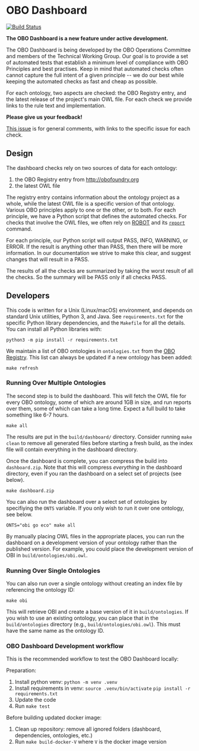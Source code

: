 # OBO Dashboard

[![Build Status](https://travis-ci.org/OBOFoundry/OBO-Dashboard.svg?branch=master)](https://travis-ci.org/OBOFoundry/OBO-Dashboard)

**The OBO Dashboard is a new feature under active development.**

The OBO Dashboard is being developed by the OBO Operations Committee and members of the Technical Working Group. Our goal is to provide a set of automated tests that establish a minimum level of compliance with OBO Principles and best practises. Keep in mind that automated checks often cannot capture the full intent of a given principle -- we do our best while keeping the automated checks as fast and cheap as possible.

For each ontology, two aspects are checked: the OBO Registry entry, and the latest release of the project's main OWL file. For each check we provide links to the rule text and implementation.

**Please give us your feedback!**

[This issue](https://github.com/OBOFoundry/OBOFoundry.github.io/issues/1076) is for general comments, with links to the specific issue for each check.


## Design

The dashboard checks rely on two sources of data for each ontology:

1. the OBO Registry entry from <http://obofoundry.org>
2. the latest OWL file

The registry entry contains information about the ontology project as a whole, while the latest OWL file is a specific version of that ontology. Various OBO principles apply to one or the other, or to both. For each principle, we have a Python script that defines the automated checks. For checks that involve the OWL files, we often rely on [ROBOT](http://robot.obolibrary.org) and its [`report`](http://robot.obolibrary.org/report) command.

For each principle, our Python script will output PASS, INFO, WARNING, or ERROR. If the result is anything other than PASS, then there will be more information. In our documentation we strive to make this clear, and suggest changes that will result in a PASS.

The results of all the checks are summarized by taking the worst result of all the checks. So the summary will be PASS only if all checks PASS.


## Developers

This code is written for a Unix (Linux/macOS) environment, and depends on standard Unix utilities, Python 3, and Java. See `requirements.txt` for the specific Python library dependencies, and the `Makefile` for all the details. You can install all Python libraries with:
```
python3 -m pip install -r requirements.txt
```

We maintain a list of OBO ontologies in `ontologies.txt` from the [OBO Registry](https://github.com/OBOFoundry/OBOFoundry.github.io). This list can always be updated if a new ontology has been added:

```
make refresh
```

### Running Over Multiple Ontologies 

The second step is to build the dashboard. This will fetch the OWL file for every OBO ontology, some of which are around 1GB in size, and run reports over them, some of which can take a long time. Expect a full build to take something like 6-7 hours.

```
make all
```

The results are put in the `build/dashboard/` directory. Consider running `make clean` to remove all generated files before starting a fresh build, as the index file will contain everything in the dashboard directory.

Once the dashboard is complete, you can compress the build into `dashboard.zip`. Note that this will compress *everything* in the dashboard directory, even if you ran the dashboard on a select set of projects (see below).
```
make dashboard.zip
```

You can also run the dashboard over a select set of ontologies by specifiying the `ONTS` variable. If you only wish to run it over one ontology, see below.
```
ONTS="obi go eco" make all
```

By manually placing OWL files in the appropriate places, you can run the dashboard on a development version of your ontology rather than the published version. For example, you could place the development version of OBI in `build/ontologies/obi.owl`.

### Running Over Single Ontologies

You can also run over a single ontology without creating an index file by referencing the ontology ID:
```
make obi
```

This will retrieve OBI and create a base version of it in `build/ontologies`. If you wish to use an existing ontology, you can place that in the `build/ontologies` directory (e.g., `build/ontologies/obi.owl`). This must have the same name as the ontology ID.

### OBO Dashboard Development workflow

This is the recommended workflow to test the OBO Dashboard locally:

Preparation:

1. Install python venv: `python -m venv .venv`
2. Install requirements in venv: `source .venv/bin/activate` `pip install -r requirements.txt`
3. Update the code
4. Run `make test`

Before building updated docker image:

1. Clean up repository: remove all ignored folders (dashboard, dependencies, ontologies, etc.)
2. Run `make build-docker-V` where `V` is the docker image version
